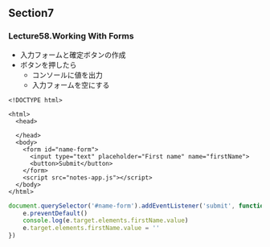 ## Section7
### Lecture58.Working With Forms
- 入力フォームと確定ボタンの作成
- ボタンを押したら
    - コンソールに値を出力
    - 入力フォームを空にする

```:html
<!DOCTYPE html>

<html>
  <head>
    
  </head>
  <body>
    <form id="name-form">
      <input type="text" placeholder="First name" name="firstName">
      <button>Submit</button>
    </form>
    <script src="notes-app.js"></script>
  </body>
</html>
```

```notes-app.js
document.querySelector('#name-form').addEventListener('submit', function (e) {
    e.preventDefault()
    console.log(e.target.elements.firstName.value)
    e.target.elements.firstName.value = ''
})
```
